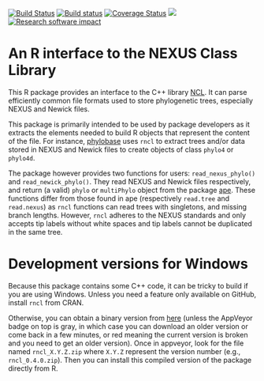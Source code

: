 [![Build Status](https://travis-ci.org/fmichonneau/rncl.svg)](https://travis-ci.org/fmichonneau/rncl)
[![Build status](https://ci.appveyor.com/api/projects/status/bfcjqt83esp0nnak)](https://ci.appveyor.com/project/fmichonneau/rncl)
[![Coverage Status](https://coveralls.io/repos/fmichonneau/rncl/badge.svg)](https://coveralls.io/r/fmichonneau/rncl)
![](http://cranlogs.r-pkg.org/badges/rncl)
[![Research software impact](http://depsy.org/api/package/cran/rncl/badge.svg)](http://depsy.org/package/r/rncl)

# An R interface to the NEXUS Class Library

This R package provides an interface to the C++ library
[NCL](http://phylo.bio.ku.edu/ncldocs/v2.1/funcdocs/index.html). It can parse
efficiently common file formats used to store phylogenetic trees, especially
NEXUS and Newick files.

This package is primarily intended to be used by package developers as it
extracts the elements needed to build R objects that represent the content of
the file. For instance, [phylobase](https://github.com/fmichonneau/phylobase)
uses `rncl` to extract trees and/or data stored in NEXUS and Newick files to
create objects of class `phylo4` or `phylo4d`.

The package however provides two functions for users: `read_nexus_phylo()` and
`read_newick_phylo()`. They read NEXUS and Newick files respectively, and return
(a valid) `phylo` or `multiPhylo` object from the package
[ape](https://cran.r-project.org/package=ape). These functions differ from those
found in ape (respectively `read.tree` and `read.nexus`) as `rncl` functions can
read trees with singletons, and missing branch lengths. However, `rncl` adheres
to the NEXUS standards and only accepts tip labels without white spaces and tip
labels cannot be duplicated in the same tree.


# Development versions for Windows

Because this package contains some C++ code, it can be tricky to build if you
are using Windows. Unless you need a feature only available on GitHub, install
`rncl` from CRAN.

Otherwise, you can obtain a binary version from
[here](https://ci.appveyor.com/project/fmichonneau/rncl/build/artifacts) (unless
the AppVeyor badge on top is gray, in which case you can download an older
version or come back in a few minutes, or red meaning the current version is
broken and you need to get an older version). Once in appveyor, look for the
file named `rncl_X.Y.Z.zip` where `X.Y.Z` represent the version number (e.g.,
`rncl_0.4.0.zip`). Then you can install this compiled version of the package
directly from R.
